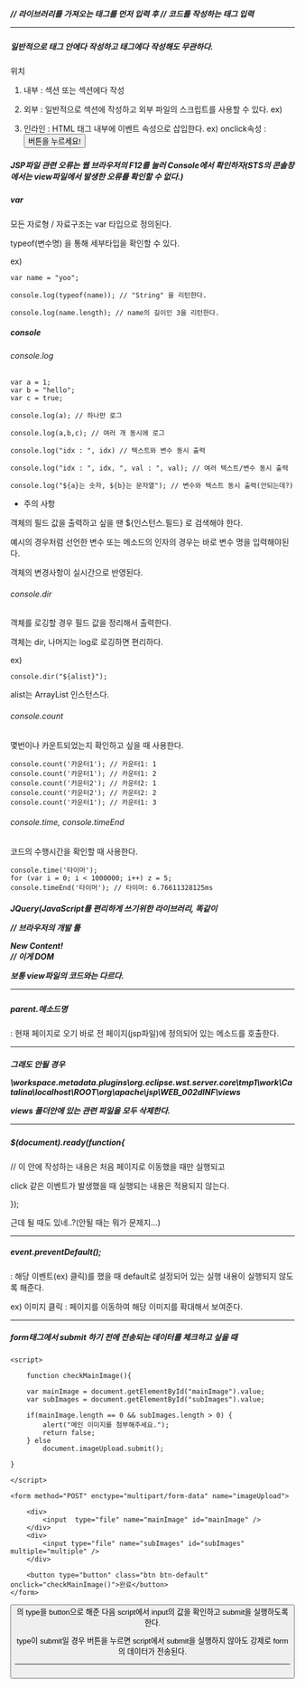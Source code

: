 ##### <script> 태그로 둘러싼 스크립트 언어다. 

jQuery 라이브러리를 가져오는 <script>태그를 먼저 써주고 그 밑에 코드를 작성하는 <Script>태그를 쓰자(그래야 둘다 인식한다.)

ex)

<head>
<script src="/resources/plugins/jQuery/jQuery-2.1.4.min.js"></script> // 라이브러리를 가져오는 태그를 먼저 입력 후
<script>
	var bno=10;
	
$.getJSON("/replies/all/"+bno, function(data) {
		console.log(data.length);
	});
</script>								// 코드를 작성하는 태그 입력

---

##### 일반적으로 <head> 태그 안에다 작성하고 <body> 태그에다 작성해도 무관하다.

위치

1. 내부 : <head>섹션 또는 <body>섹션에다 작성

2. 외부 : 일반적으로 <head>섹션에 작성하고 외부 파일의 스크립트를 사용할 수 있다.
	  ex) <script src="myscript.js"></script>

3. 인라인 : HTML 태그 내부에 이벤트 속성으로 삽입한다.
	    ex) onclick속성 :    <button type="button" onclick="alert('반갑습니다.')">버튼을 누르세요!</button>


##### JSP파일 관련 오류는 웹 브라우저의 F12를 눌러 Console에서 확인하자(STS의 콘솔창에서는 view파일에서 발생한 오류를 확인할 수 없다.)

##### var

모든 자로형 / 자료구조는 var 타입으로 정의된다.

typeof(변수명) 을 통해 세부타입을 확인할 수 있다.

ex)

	var name = "yoo";
	
	console.log(typeof(name)); // "String" 을 리턴한다.
	
	console.log(name.length); // name의 길이인 3을 리턴한다.
	
	

##### console

###### console.log

	var a = 1;
	var b = "hello";
	var c = true;

	console.log(a); // 하나만 로그
	
	console.log(a,b,c); // 여러 개 동시에 로그
	
	console.log("idx : ", idx) // 텍스트와 변수 동시 출력
	
	console.log("idx : ", idx, ", val : ", val); // 여러 텍스트/변수 동시 출력
	
	console.log("${a}는 숫자, ${b}는 문자열"); // 변수와 텍스트 동시 출력(안되는데?)
	
* 주의 사항

객체의 필드 값을 출력하고 싶을 땐 ${인스턴스.필드} 로 검색해야 한다.

예시의 경우처럼 선언한 변수 또는 메소드의 인자의 경우는 바로 변수 명을 입력해야된다.

객체의 변경사항이 실시간으로 반영된다.


###### console.dir

객체를 로깅할 경우 필드 값을 정리해서 출력한다.

객체는 dir, 나머지는 log로 로깅하면 편리하다.

ex)

	console.dir("${alist}");
	
alist는 ArrayList 인스턴스다.

###### console.count

몇번이나 카운트되었는지 확인하고 싶을 때 사용한다.

	console.count('카운터1'); // 카운터1: 1
	console.count('카운터1'); // 카운터1: 2
	console.count('카운터2'); // 카운터2: 1
	console.count('카운터2'); // 카운터2: 2
	console.count('카운터1'); // 카운터1: 3

###### console.time, console.timeEnd

코드의 수행시간을 확인할 때 사용한다.

	console.time('타이머');
	for (var i = 0; i < 1000000; i++) z = 5;
	console.timeEnd('타이머'); // 타이머: 6.76611328125ms


##### JQuery(JavaScript를 편리하게 쓰기위한 라이브러리, 똑같이 <script>태그 안에다 작성한다.)

###### 값 가져오는 방법

클래스 : $(".해당class");

아이디 : $("#해당id");

이름 : $('[name="해당name"]');

역할(role) : $("form[role='해당role']");


ex)

		function updateComment(commentIndex) {

			$.ajax({

				url : "./editComment",
				type : "POST",
				data : {
					commentIndex : commentIndex,
					comment : $("#updatedComment").val() // 이 부분
				},
				success : function(data) {

					if (data == "1") {
						alert("수정이 완료되었습니다.");
						getCommentList();
					}
				}
			});
		}
		
태그의 id 속성이 updatedComment인 태그의 값을 가져온다.


###### 주의사항



###### JQuery를 사용해 view에서 JSON객체를 받는 방법(getJSON(uri,function(data)) 메소드 사용)

$.getJSON("/replies/all/" + bno, function(data) {

	console.log(data.length);	

});

view이름이 test라면 path를 /test로 접근했을 때 /replies/all/해당bno로 접근해서 데이터를 가져온다는 의미다.


##### document



document.write(text) : text를 웹페이지에 띄운다.

document.getElementById(id) : id가 id인 요소(객체)를 가져온다.(String, list 처럼 다양한 자료형/자료구조가 리턴될 수 있다.)

document.form태그의id.submit() : 해당 id를 가지는 form태그를 전송한다.(버튼 없이 이렇게 메소드로 가능하다.)

document.ready : 안에 있는 소스는 페이지 이동과 동시에 실행된다.

	document.ready(
			function(){
				
				// 실행할 소스
			
			});



---

##### 자주 쓰이는 메소드들

location.href = "../review_edit/" + ${bean.reviewIndex} : 해당 URL로 이동시켜준다.(그냥 변수에 초기화 하는 것 같은데 메소드 처럼 작동한다.)

alert(text) : text를 메세지로 하는 경고창을 화면에 출력

confirm(text) : text를 메세지로 하는 창을 출력. 확인 / 취소를 누를 수 있고 true / false를 반환한다.

prompt(text, defaultText) : dialbox를 띄운다. 사용자가 입력한 텍스트를 반환한다.

text : 입력칸 위에 안내 메세지

defautText(선택) : 입력칸에 초기 메세지 출력

---

##### 페이지 최초 이동시 자동으로 functions을 실행하도록 하는 방법

			$(function() {

				getCommentList(1); // 실행할 메소드를 명시하면 된다.

			});

---

##### HTML 구성요소

요소(Elements) : 

HTML에서 시작 태그와 종료태그로 이루어진 모든 명령어들을 의미합니다.

태그(Tag) : 

요소(Elements)의 일부로 시작 태그와 종료 태그 두 종류가 있습니다.

속성(Attributes) : 

요소의 시작 태그 안에서 사용되는 것으로 좀 더 구체화된 명령어 체계를 의미합니다.

section : http://webdir.tistory.com/310

------

for/in loop

for(변수 in 객체) {} : 변수에 객체의 모든 속성이 하나씩 대입되면서 반복한다.


------

self.location = "path";

: 해당 path로 redirection 한다.

------


##### JSTL

<C:ooo> 태그를 사용하는 라이브러리

ex) 

<c:forEach></c:forEach> : <c:forEach items="${list}" var="boardVO"> 또는 <c:forEach begin="startNum" end="endNum"></c:forEach>


<c:if></c:if> : <c:if test="조건문"> true일경우 실행 </c:if>

<c:out></c:out> : <c:out value="출력할 값(3항 연산자 사용가능)"></c:out>

-----

메서드 선언

var methodName = function(params) {

	// executed statement

}

메서드를 재사용하기 위해서는 위와 같이 선언해야 한다.


-----

modal : 사용자의 입력을 독점하는 UI(팝업창)

modality : modal의 특성


-----


##### DOM(Document Object Model) : Java Script를 사용한 작업이 이루어지는 장소. Java Script로 하는 작업 = DOM API

ex)

// view code

<div id="container"></div>

// Java Script code

<script>
  var container = document.getElementById("container");
  container.innerHTML = "New Content!";
</script>


// 브라우저의 개발 툴

<div id="container">New Content!</div>  // 이게 DOM

보통 view파일의 코드와는 다르다.



-----

##### parent.메소드명

: 현재 페이지로 오기 바로 전 페이지(jsp파일)에 정의되어 있는 메소드를 호출한다.


-----

##### <script> 태그의 적절한 위치


단순 java script : <body> 최하단

jQuery : <head>

CSS : <head>

이유도 찾아서 확인하자


-----
##### js 파일 생성 방법(java script의 소스만 담겨져 있는 파일)

new > Java Script Source File 생성


-----

##### js 또는 css파일이 웹 브라우저에서 바로바로 적용되지 않을 때

<script>의 입력하는 경로의 마지막에 "?ver=1"을 추가해준다.(숫자는 아무거나 해도 상관 없다.)

브라우저가 기존 캐쉬에 있는 파일과 다른 파일로 인식해서 수정한 내용이 바로 적용된다.

ex)

<script type="text/javascript" src="/resources/js/upload.js?ver=1"></script>

그래도 안될 경우

\workspace\.metadata\.plugins\org.eclipse.wst.server.core\tmp1\work\Catalina\localhost\ROOT\org\apache\jsp\WEB_002dINF\views

views 폴더안에 있는 관련 파일을 모두 삭제한다.

-----

##### $(document).ready(function{

// 이 안에 작성하는 내용은 처음 페이지로 이동했을 때만 실행되고

click 같은 이벤트가 발생했을 때 실행되는 내용은 적용되지 않는다.

});

근데 될 때도 있네..?(안될 때는 뭐가 문제지...)

-----

##### event.preventDefault();

: 해당 이벤트(ex) 클릭)를 했을 때 default로 설정되어 있는 실행 내용이 실행되지 않도록 해준다.

ex) 이미지 클릭 : 페이지를 이동하여 해당 이미지를 확대해서 보여준다.

-----

##### form태그에서 submit 하기 전에 전송되는 데이터를 체크하고 싶을 때


	<script>
	
		function checkMainImage(){
		
		var mainImage = document.getElementById("mainImage").value;
		var subImages = document.getElementById("subImages").value;
		
		if(mainImage.length == 0 && subImages.length > 0) {
			alert("메인 이미지를 첨부해주세요.");
			return false;
		} else
			document.imageUpload.submit();
		
	}
	
	</script>

	<form method="POST" enctype="multipart/form-data" name="imageUpload">
		
		<div>
			<input  type="file" name="mainImage" id="mainImage" />
		</div>		
		<div>
			<input type="file" name="subImages" id="subImages" multiple="multiple" />
		</div>
		
		<button type="button" class="btn btn-default" onclick="checkMainImage()">완료</button>
	</form>
	
	

<button>의 type을 button으로 해준 다음 script에서 input의 값을 확인하고 submit을 실행하도록 한다.

type이 submit일 경우 버튼을 누르면 script에서 submit을 실행하지 않아도 강제로 form의 데이터가 전송된다.

---

##### <script> 태그 안에서 el, jquery 사용

<script> 태그 안에서도


	data : { clientID : "${bean.clientID}"},

와 같이 el표현으로 값을 가져올 수 있다.(controller에서 model.addAttribute("name", value)된 값을 사용하는 것이다.)

같은 문서 내에서 태그안에 작성하는 것이니까 당연히 되는 것이라고 생각하면 된다.(JQuery를 사용한 값도 가져올 수 있다.)

---

##### function 파라미터의 타입

			html += "<div><table class='table'><h6><strong>"
					+ data[i].clientID
					+ "</strong>&emsp;<a href='#' onClick='changeToTextArea("
					+ data[i].commentIndex
					+ ",\""
					+ data[i].comment // <- 이부분
					+ "\")'>수정</a>&emsp;<a href='#' onClick='deleteComment("
					+ data[i].commentIndex
					+ ")'>삭제</a></h6>";
					
					
data[i].comment가 숫자일 경우 int가 되고 문자일 경우 String이 된다.

하지만 두 경우 다 문자로 받아야 changeToTextArea메소드에서 파라미터로 사용할 수 있기 때문에

타입을 통일시키기 위해서 양 옆에 ""로 씌워준다.

"" 안에 ""를 작성하는 것이기 때문에 오류가 발생한다. 

이를 해결하는 방법으로 "를 문자로 인식하기 위해서 \(이스케이프문자)를 "앞에 입력해줘야 된다.

---

##### 따옴표 사용(태그의 속성)

	pagingHTML += "<c:if test="+pageMaker.prev+">"; // 오류난다.(못 읽는다.)

	pagingHTML += "<c:if test=true>"; // 이건 오류난다.(문법 오류)
	
뭐가 문젠지 확인하자.

---

##### 다른 URL로 이동하는 방법

	window.location = "URL";
	
	window.location.href = "URL";
	
	window.location.assign("URL");
	
	window.location.replace("URL");
	
	self.location = "URL";
	
	top.location = "URL";


window.location은 단순히 location만 사용해도 된다. 위 코드 중 첫 내게는 아래와 같이 사용이 가능하다.

	location = "URL";
	
	location.href = "URL";
	
	location.assign("URL");
	
	location.replace("URL");
	
참고사이트 : https://jamesdreaming.tistory.com/43
	
---

##### 현재 페이지 새로고침

	location.reload(true);

	location.href = location.href;

	history.go(0);

##### javascript: 기능

			<a class="btn btn-default" href="javascript:history.back();"
			role="button">뒤로</a>

javascript:history.back() : 이전페이지로 갈 수 있다.

javascript:history.forward() : 이후 페이지로 갈 수 있다.

javascript:history.go(page) : 원하는 만큼의 페이지로 이동할 수 있다.

page

양수 : 앞으로(forward를 원하는 만큼)

음수 : 뒤로(back을 원하는 만큼)

---



